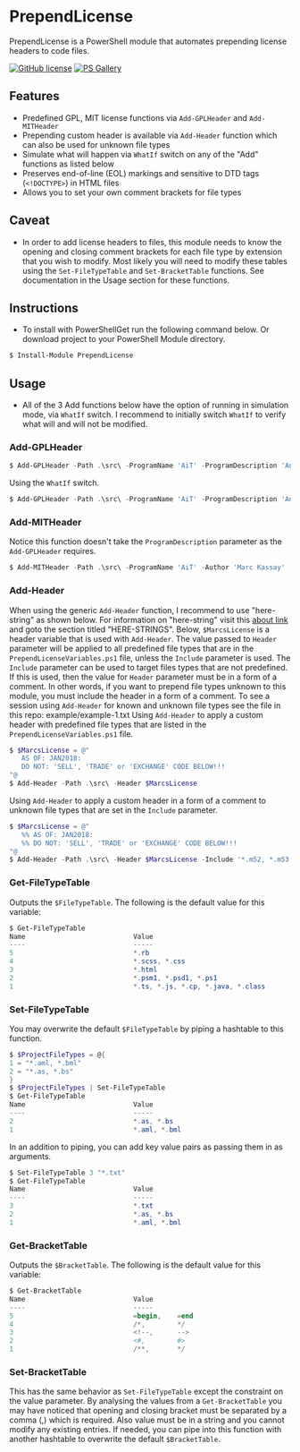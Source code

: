 # PrependLicense

PrependLicense is a PowerShell module that automates prepending license headers to code files.

[![GitHub license](https://img.shields.io/badge/license-MIT-blue.svg)](https://github.com/marckassay/PrependLicense/blob/master/LICENSE) [![PS Gallery](https://img.shields.io/badge/install-PS%20Gallery-blue.svg)](https://www.powershellgallery.com/packages/PrependLicense/)

## Features

* Predefined GPL, MIT license functions via `Add-GPLHeader` and `Add-MITHeader`
* Prepending custom header is available via `Add-Header` function which can also be used for unknown file types
* Simulate what will happen via `WhatIf` switch on any of the "Add" functions as listed below
* Preserves end-of-line (EOL) markings and sensitive to DTD tags (`<!DOCTYPE>`) in HTML files
* Allows you to set your own comment brackets for file types

## Caveat

* In order to add license headers to files, this module needs to know the opening and closing comment brackets for each file type by extension that you wish to modify. Most likely you will need to modify these tables using the `Set-FileTypeTable` and `Set-BracketTable` functions.  See documentation in the Usage section for these functions.

## Instructions

* To install with PowerShellGet run the following command below.  Or download project to your PowerShell Module directory.

```powershell
$ Install-Module PrependLicense
```

## Usage

* All of the 3 Add functions below have the option of running in simulation mode, via `WhatIf` switch.  I recommend to initially switch `WhatIf` to verify what will and will not be modified.

### Add-GPLHeader

```powershell
$ Add-GPLHeader -Path .\src\ -ProgramName 'AiT' -ProgramDescription 'Another Interval Timer' -Author 'Marc Kassay'
```

Using the `WhatIf` switch.

```powershell
$ Add-GPLHeader -Path .\src\ -ProgramName 'AiT' -ProgramDescription 'Another Interval Timer' -Author 'Marc Kassay' -WhatIf
```

### Add-MITHeader

Notice this function doesn't take the `ProgramDescription` parameter as the `Add-GPLHeader` requires.

```powershell
$ Add-MITHeader -Path .\src\ -ProgramName 'AiT' -Author 'Marc Kassay'
```

### Add-Header

When using the generic `Add-Header` function, I recommend to use "here-string" as shown below.  For information on "here-string" visit this [about link](https://docs.microsoft.com/en-us/powershell/module/microsoft.powershell.core/about/about_quoting_rules?view=powershell-5.1) and goto the section titled "HERE-STRINGS".
Below, `$MarcsLicense` is a header variable that is used with `Add-Header`.  The value passed to `Header` parameter will be applied to all predefined file types that are in the `PrependLicenseVariables.ps1` file, unless the `Include` parameter is used.
The `Include` parameter can be used to target files types that are not predefined.  If this is used, then the value for `Header` parameter must be in a form of a comment.  In other words, if you want to prepend file types unknown to this module, you must include the header in a form of a comment.
To see a session using `Add-Header` for known and unknown file types see the file in this repo: example/example-1.txt
Using `Add-Header` to apply a custom header with predefined file types that are listed in the `PrependLicenseVariables.ps1` file.

```powershell
$ $MarcsLicense = @"
   AS OF: JAN2018:
   DO NOT: 'SELL', 'TRADE' or 'EXCHANGE' CODE BELOW!!!
"@
$ Add-Header -Path .\src\ -Header $MarcsLicense
```

Using `Add-Header` to apply a custom header in a form of a comment to unknown file types that are set in the `Include` parameter.

```powershell
$ $MarcsLicense = @"
   %% AS OF: JAN2018:
   %% DO NOT: 'SELL', 'TRADE' or 'EXCHANGE' CODE BELOW!!!
"@
$ Add-Header -Path .\src\ -Header $MarcsLicense -Include '*.m52, *.m53'
```

### Get-FileTypeTable

Outputs the `$FileTypeTable`.  The following is the default value for this variable:

```powershell
$ Get-FileTypeTable
Name                           Value
----                           -----
5                              *.rb
4                              *.scss, *.css
3                              *.html
2                              *.psm1, *.psd1, *.ps1
1                              *.ts, *.js, *.cp, *.java, *.class
```

### Set-FileTypeTable

You may overwrite the default `$FileTypeTable` by piping a hashtable to this function.

```powershell
$ $ProjectFileTypes = @{
1 = "*.aml, *.bml"
2 = "*.as, *.bs"
}
$ $ProjectFileTypes | Set-FileTypeTable
$ Get-FileTypeTable
Name                           Value
----                           -----
2                              *.as, *.bs
1                              *.aml, *.bml
```

In an addition to piping, you can add key value pairs as passing them in as arguments.

```powershell
$ Set-FileTypeTable 3 "*.txt"
$ Get-FileTypeTable
Name                           Value
----                           -----
3                              *.txt
2                              *.as, *.bs
1                              *.aml, *.bml
```

### Get-BracketTable

Outputs the `$BracketTable`.  The following is the default value for this variable:

```powershell
$ Get-BracketTable
Name                           Value
----                           -----
5                              =begin,    =end
4                              /*,        */
3                              <!--,      -->
2                              <#,        #>
1                              /**,       */
```

### Set-BracketTable

This has the same behavior as `Set-FileTypeTable` except the constraint on the value parameter.  By analysing the values from a `Get-BracketTable` you may have noticed that opening and closing bracket must be separated by a comma (,) which is required.  Also value must be in a string and you cannot modify any existing entries.  If needed, you can pipe into this function with another hashtable to overwrite the default `$BracketTable`.